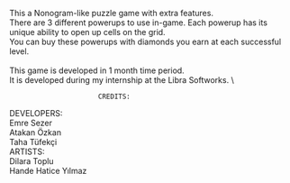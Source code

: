 This a Nonogram-like puzzle game with extra features. \
There are 3 different powerups to use in-game. Each powerup has its unique ability to open up cells on the grid. \
You can buy these powerups with diamonds you earn at each successful level. \
\
This game is developed in 1 month time period. \
It is developed during my internship at the Libra Softworks. \

                          CREDITS:
DEVELOPERS: \
Emre Sezer \
Atakan Özkan \
Taha Tüfekçi \
ARTISTS: \
Dilara Toplu \
Hande Hatice Yılmaz
